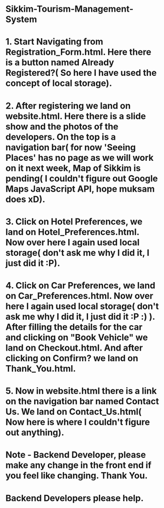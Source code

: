 # Sikkim-Tourism-Management-System

# 1. Start Navigating from Registration_Form.html. Here there is a button named Already Registered?( So here I have used the concept of local storage).
# 2. After registering we land on website.html. Here there is a slide show and the photos of the developers. On the top is a navigation bar( for now 'Seeing Places' has no page as we will work on it next week, Map of Sikkim is pending( I couldn't figure out Google Maps JavaScript API, hope muksam does xD).
# 3. Click on Hotel Preferences, we land on Hotel_Preferences.html. Now over here I again used local storage( don't ask me why I did it, I just did it :P). 
# 4. Click on Car Preferences, we land on Car_Preferences.html. Now over here I again used local storage( don't ask me why I did it, I just did it :P :) ). After filling the details for the car and clicking on "Book Vehicle" we land on Checkout.html. And after clicking on Confirm? we land on Thank_You.html.
# 5. Now in website.html there is a link on the navigation bar named Contact Us. We land on Contact_Us.html( Now here is where I couldn't figure out anything). 
# Note - Backend Developer, please make any change in the front end if you feel like changing. Thank You.

# Backend Developers please help.
